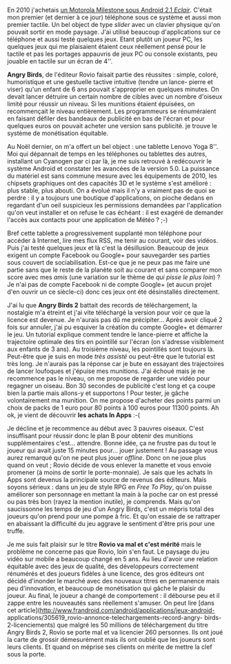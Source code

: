 <!-- title: Rovio va mal et c'est mérité -->
<!-- category: Humeur Android -->
<!-- tag: planet -->

En 2010 j'achetais [un Motorola Milestone sous Android 2.1
*Eclair*](/2010/hello-moto-droid). C'était mon
premier (et dernier à ce jour) téléphone sous ce système<!-- more --> et aussi mon premier
tactile. Un bel object de type *slider* avec un clavier physique qu'on pouvait
sortir en mode paysage. J'ai utilisé beaucoup d'applications sur ce téléphone
et aussi testé quelques jeux. Etant plutôt un joueur PC, les quelques jeux qui
me plaisaient étaient ceux réellement pensé pour le tactile et pas les
portages appauvris de jeux PC ou console existants, peu jouable en tactile sur
un écran de 4''.

**Angry Birds**, de l'éditeur Rovio faisait partie des réussites : simple,
coloré, humoristique et une gestuelle tactive intuitive (tendre un lance-
pierre et viser) qu'un enfant de 6 ans pouvait s'approprier en quelques
minutes. On devait lancer détruire un certain nombre de cibles avec un nombre
d'oiseux limité pour réussir un niveau. Si les munitions étaient épuisées, on
recommençait le niveau entièrement. Les programmeurs se rénuméraient en
faisant défiler des bandeaux de publicité en bas de l'écran et pour quelques
euros on pouvait acheter une version sans publicité. je trouve le système de
monétisation équitable.

Au Noël dernier, on m'a offert un bel object : une tablette Lenovo Yoga 8''.
Moi qui dépannait de temps en les téléphones ou tablettes des autres,
installant un Cyanogen par ci par là, je me suis retrouvé à redécouvrir le
système Android et constater les avancées de la version 5.0. La puissance du
matériel est sans commune mesure avec les équipements de 2010, les chipsets
graphiques ont des capacités 3D et le système s'est amélioré : plus stable,
plus abouti. On a évolué mais il n'y a vraiment pas de quoi se perdre : il y a
toujours une boutique d'applications, on pioche dedans en regardant d'un oeil
suspicieux les permissions demandées par l'application qu'on veut installer et
on refuse le cas échéant : il est exagéré de demander l'accès aux contacts
pour une application de Météo ? ;-)

Bref cette tablette a progressivement supplanté mon téléphone pour accéder à
Internet, lire mes flux RSS, me tenir au courant, voir des vidéos. Puis j'ai
testé quelques jeux et là c'est la désillusion. Beaucoup de jeux exigent un
compte Facebook ou Google+ pour sauvegarder ses parties sous couvert de
sociabilisation. Est-ce que je ne peux pas me faire une partie sans que le
reste de la planète soit au courant et sans comparer mon score avec mes *amis*
(une variation sur le thème de *qui pisse le plus loin*) ? Je n'ai pas de
compte Facebook ni de compte Google+ (et aucun projet d'en ouvrir un ce
siècle-ci) donc ces jeux ont été désinstallés directement.

J'ai lu que **Angry Birds 2** battait des records de téléchargement, la
nostalgie m'a étreint et j'ai vite téléchargé la version pour voir ce que la
licence est devenue. Je n'aurais pas dû me précipiter... Après avoir cliqué 2
fois sur annuler, j'ai pu esquiver la création du compte Google+ et démarrer
le jeu. Un tutorial  explique comment tendre le lance-pierre et affiche la
trajectoire optimale des tirs en pointillé sur l'écran (on s'adresse
visiblement aux enfants de 3 ans). Au troisième niveau, les pointillés sont
toujours là. Peut-être que je suis en mode *très assisté* ou peut-être que le
tutorial est très long. Je n'aurais pas la réponse car je bute en essayant des
trajectoires de lancer loufoques et j'épuise mes munitions. J'ai échoué mais
je ne recommence pas le niveau, on me propose de regarder une vidéo pour
regagner un oiseau. Bon 30 secondes de publicité c'est long et ça coupe bien
la partie mais allons-y et supportons ! Pour tester, je gâche volontairement
ma munition. On me propose d'acheter des points parmi un choix de packs de 1
euro pour 80 points à 100 euros pour 11300 points. Ah ok, je vient de
découvrir **les achats In Apps** :-(

Je décline et je recommence au début avec 3 pauvres oiseaux. C'est insuffisant
pour réussir donc le plan B pour obtenir des munitions supplémentaires
c'est... attendre. Bonne idée, ça ne frustre pas du tout le joueur qui avait
juste 15 minutes pour... jouer justement ! Au passage vous aurez remarqué
qu'on ne peut plus jouer *offline*. Donc on ne joue plus quand on veut ; Rovio
décide de vous enlever la manette et vous envoie promener (à moins de sortir
le porte-monnaie). Je sais que les achats In Apps  sont devenus la principale
source de revenus des éditeurs. Mais soyons sérieux : dans un jeu de style RPG
en *Free To Play*, qu'on puisse améliorer son personnage en mettant la main à
la poche car on est pressé ou pas très bon (rayez la mention inutile), je
comprends. Mais qu'on saucissonne les temps de jeu d'un Angry Birds, c'est un
mépris total des joueurs qu'on prend pour une pompe à fric. Et qu'on essaie de
se rattraper en abaissant la difficulté du jeu aggrave le sentiment d'être
pris pour une truffe.

Je me suis fait plaisir sur le titre **Rovio va mal et c'est mérité** mais le
problème ne concerne pas que Rovio, loin s'en faut. Le paysage du jeu vidéo
sur mobile a beaucoup changé en 5 ans. Au lieu d'avoir une relation équitable
avec des jeux de qualité, des développeurs correctement rénumérés et des
joueurs fidèles à une licence, des gros éditeurs ont décidé d'inonder le
marché avec des nouveaux titres en permanence mais peu d'innovation, et
beaucoup de monétisation qui gâche le plaisir du joueur. Au final, le joueur a
changé de comportement : il débourse peu et il zappe entre les nouveautés sans
réellement s'amuser. On peut lire [dans cet
article](http://www.frandroid.com/android/applications/jeux-android-
applications/305619_rovio-annonce-telechargements-record-angry-
birds-2-licenciements) que malgré les 50 millions de téléchargement du titre
Angry Birds 2, Rovio se porte mal et va licencier 260 personnes. Ils ont joué
la carte de grossir démesurément mais ils ont oublié que les joueurs sont
leurs clients. Et quand on méprise ses clients on mérite de mettre la clef
sous la porte.
